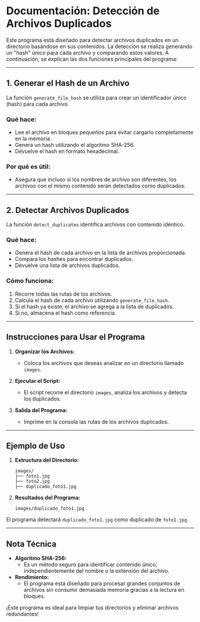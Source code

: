 # Documentación: Detección de Archivos Duplicados

Este programa está diseñado para detectar archivos duplicados en un directorio basándose en sus contenidos. La detección se realiza generando un "hash" único para cada archivo y comparando estos valores. A continuación, se explican las dos funciones principales del programa:

---

## **1. Generar el Hash de un Archivo**

La función `generate_file_hash` se utiliza para crear un identificador único (hash) para cada archivo.

### **Qué hace:**
- Lee el archivo en bloques pequeños para evitar cargarlo completamente en la memoria.
- Genera un hash utilizando el algoritmo SHA-256.
- Devuelve el hash en formato hexadecimal.

### **Por qué es útil:**
- Asegura que incluso si los nombres de archivo son diferentes, los archivos con el mismo contenido serán detectados como duplicados.

---

## **2. Detectar Archivos Duplicados**

La función `detect_duplicates` identifica archivos con contenido idéntico.

### **Qué hace:**
- Genera el hash de cada archivo en la lista de archivos proporcionada.
- Compara los hashes para encontrar duplicados.
- Devuelve una lista de archivos duplicados.

### **Cómo funciona:**
1. Recorre todas las rutas de los archivos.
2. Calcula el hash de cada archivo utilizando `generate_file_hash`.
3. Si el hash ya existe, el archivo se agrega a la lista de duplicados.
4. Si no, almacena el hash como referencia.

---

## **Instrucciones para Usar el Programa**

1. **Organizar los Archivos:**
   - Coloca los archivos que deseas analizar en un directorio llamado `images`.

2. **Ejecutar el Script:**
   - El script recorre el directorio `images`, analiza los archivos y detecta los duplicados.

3. **Salida del Programa:**
   - Imprime en la consola las rutas de los archivos duplicados.

---

## **Ejemplo de Uso**

1. **Estructura del Directorio:**
   ```
   images/
   ├── foto1.jpg
   ├── foto2.jpg
   ├── duplicado_foto1.jpg
   ```

2. **Resultados del Programa:**
   ```
   images/duplicado_foto1.jpg
   ```

El programa detectará `duplicado_foto1.jpg` como duplicado de `foto1.jpg`.

--- 

## **Nota Técnica**

- **Algoritmo SHA-256:**
  - Es un método seguro para identificar contenido único, independientemente del nombre o la extensión del archivo.
- **Rendimiento:**
  - El programa está diseñado para procesar grandes conjuntos de archivos sin consumir demasiada memoria gracias a la lectura en bloques.

¡Este programa es ideal para limpiar tus directorios y eliminar archivos redundantes!

